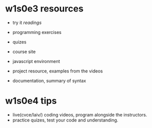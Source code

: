 # w1s0e3 resources
- try it *readings*
- programming exercises
- quizes

- course site
- javascript environment
- project resource, examples from the videos
- documentation, summary of syntax

# w1s0e4 tips
- live(cvce/laiv/) coding videos, program alongside the instructors.
- practice quizes, test your code and understanding.

